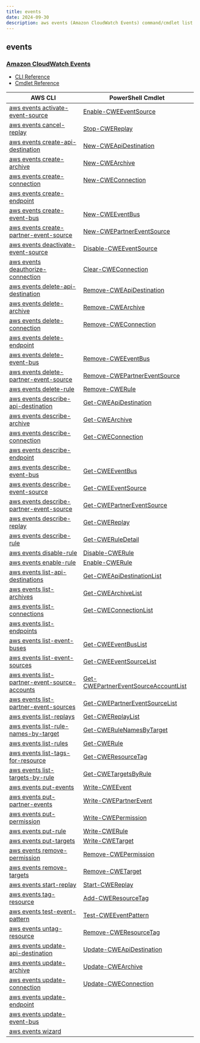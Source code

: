 ```yaml
---
title: events
date: 2024-09-30
description: aws events (Amazon CloudWatch Events) command/cmdlet list.
---
```


## events

### [Amazon CloudWatch Events](https://aws.amazon.com/cloudwatch/)

* [CLI Reference](https://awscli.amazonaws.com/v2/documentation/api/latest/reference/events/index.html)
* [Cmdlet Reference](https://docs.aws.amazon.com/powershell/latest/reference/items/Amazon_CloudWatch_Events_cmdlets.html)

|AWS CLI|PowerShell Cmdlet|
|----|----|
|[aws events activate-event-source](https://awscli.amazonaws.com/v2/documentation/api/latest/reference/events/activate-event-source.html)|[Enable-CWEEventSource](https://docs.aws.amazon.com/powershell/latest/reference/items/Enable-CWEEventSource.html)|
|[aws events cancel-replay](https://awscli.amazonaws.com/v2/documentation/api/latest/reference/events/cancel-replay.html)|[Stop-CWEReplay](https://docs.aws.amazon.com/powershell/latest/reference/items/Stop-CWEReplay.html)|
|[aws events create-api-destination](https://awscli.amazonaws.com/v2/documentation/api/latest/reference/events/create-api-destination.html)|[New-CWEApiDestination](https://docs.aws.amazon.com/powershell/latest/reference/items/New-CWEApiDestination.html)|
|[aws events create-archive](https://awscli.amazonaws.com/v2/documentation/api/latest/reference/events/create-archive.html)|[New-CWEArchive](https://docs.aws.amazon.com/powershell/latest/reference/items/New-CWEArchive.html)|
|[aws events create-connection](https://awscli.amazonaws.com/v2/documentation/api/latest/reference/events/create-connection.html)|[New-CWEConnection](https://docs.aws.amazon.com/powershell/latest/reference/items/New-CWEConnection.html)|
|[aws events create-endpoint](https://awscli.amazonaws.com/v2/documentation/api/latest/reference/events/create-endpoint.html)||
|[aws events create-event-bus](https://awscli.amazonaws.com/v2/documentation/api/latest/reference/events/create-event-bus.html)|[New-CWEEventBus](https://docs.aws.amazon.com/powershell/latest/reference/items/New-CWEEventBus.html)|
|[aws events create-partner-event-source](https://awscli.amazonaws.com/v2/documentation/api/latest/reference/events/create-partner-event-source.html)|[New-CWEPartnerEventSource](https://docs.aws.amazon.com/powershell/latest/reference/items/New-CWEPartnerEventSource.html)|
|[aws events deactivate-event-source](https://awscli.amazonaws.com/v2/documentation/api/latest/reference/events/deactivate-event-source.html)|[Disable-CWEEventSource](https://docs.aws.amazon.com/powershell/latest/reference/items/Disable-CWEEventSource.html)|
|[aws events deauthorize-connection](https://awscli.amazonaws.com/v2/documentation/api/latest/reference/events/deauthorize-connection.html)|[Clear-CWEConnection](https://docs.aws.amazon.com/powershell/latest/reference/items/Clear-CWEConnection.html)|
|[aws events delete-api-destination](https://awscli.amazonaws.com/v2/documentation/api/latest/reference/events/delete-api-destination.html)|[Remove-CWEApiDestination](https://docs.aws.amazon.com/powershell/latest/reference/items/Remove-CWEApiDestination.html)|
|[aws events delete-archive](https://awscli.amazonaws.com/v2/documentation/api/latest/reference/events/delete-archive.html)|[Remove-CWEArchive](https://docs.aws.amazon.com/powershell/latest/reference/items/Remove-CWEArchive.html)|
|[aws events delete-connection](https://awscli.amazonaws.com/v2/documentation/api/latest/reference/events/delete-connection.html)|[Remove-CWEConnection](https://docs.aws.amazon.com/powershell/latest/reference/items/Remove-CWEConnection.html)|
|[aws events delete-endpoint](https://awscli.amazonaws.com/v2/documentation/api/latest/reference/events/delete-endpoint.html)||
|[aws events delete-event-bus](https://awscli.amazonaws.com/v2/documentation/api/latest/reference/events/delete-event-bus.html)|[Remove-CWEEventBus](https://docs.aws.amazon.com/powershell/latest/reference/items/Remove-CWEEventBus.html)|
|[aws events delete-partner-event-source](https://awscli.amazonaws.com/v2/documentation/api/latest/reference/events/delete-partner-event-source.html)|[Remove-CWEPartnerEventSource](https://docs.aws.amazon.com/powershell/latest/reference/items/Remove-CWEPartnerEventSource.html)|
|[aws events delete-rule](https://awscli.amazonaws.com/v2/documentation/api/latest/reference/events/delete-rule.html)|[Remove-CWERule](https://docs.aws.amazon.com/powershell/latest/reference/items/Remove-CWERule.html)|
|[aws events describe-api-destination](https://awscli.amazonaws.com/v2/documentation/api/latest/reference/events/describe-api-destination.html)|[Get-CWEApiDestination](https://docs.aws.amazon.com/powershell/latest/reference/items/Get-CWEApiDestination.html)|
|[aws events describe-archive](https://awscli.amazonaws.com/v2/documentation/api/latest/reference/events/describe-archive.html)|[Get-CWEArchive](https://docs.aws.amazon.com/powershell/latest/reference/items/Get-CWEArchive.html)|
|[aws events describe-connection](https://awscli.amazonaws.com/v2/documentation/api/latest/reference/events/describe-connection.html)|[Get-CWEConnection](https://docs.aws.amazon.com/powershell/latest/reference/items/Get-CWEConnection.html)|
|[aws events describe-endpoint](https://awscli.amazonaws.com/v2/documentation/api/latest/reference/events/describe-endpoint.html)||
|[aws events describe-event-bus](https://awscli.amazonaws.com/v2/documentation/api/latest/reference/events/describe-event-bus.html)|[Get-CWEEventBus](https://docs.aws.amazon.com/powershell/latest/reference/items/Get-CWEEventBus.html)|
|[aws events describe-event-source](https://awscli.amazonaws.com/v2/documentation/api/latest/reference/events/describe-event-source.html)|[Get-CWEEventSource](https://docs.aws.amazon.com/powershell/latest/reference/items/Get-CWEEventSource.html)|
|[aws events describe-partner-event-source](https://awscli.amazonaws.com/v2/documentation/api/latest/reference/events/describe-partner-event-source.html)|[Get-CWEPartnerEventSource](https://docs.aws.amazon.com/powershell/latest/reference/items/Get-CWEPartnerEventSource.html)|
|[aws events describe-replay](https://awscli.amazonaws.com/v2/documentation/api/latest/reference/events/describe-replay.html)|[Get-CWEReplay](https://docs.aws.amazon.com/powershell/latest/reference/items/Get-CWEReplay.html)|
|[aws events describe-rule](https://awscli.amazonaws.com/v2/documentation/api/latest/reference/events/describe-rule.html)|[Get-CWERuleDetail](https://docs.aws.amazon.com/powershell/latest/reference/items/Get-CWERuleDetail.html)|
|[aws events disable-rule](https://awscli.amazonaws.com/v2/documentation/api/latest/reference/events/disable-rule.html)|[Disable-CWERule](https://docs.aws.amazon.com/powershell/latest/reference/items/Disable-CWERule.html)|
|[aws events enable-rule](https://awscli.amazonaws.com/v2/documentation/api/latest/reference/events/enable-rule.html)|[Enable-CWERule](https://docs.aws.amazon.com/powershell/latest/reference/items/Enable-CWERule.html)|
|[aws events list-api-destinations](https://awscli.amazonaws.com/v2/documentation/api/latest/reference/events/list-api-destinations.html)|[Get-CWEApiDestinationList](https://docs.aws.amazon.com/powershell/latest/reference/items/Get-CWEApiDestinationList.html)|
|[aws events list-archives](https://awscli.amazonaws.com/v2/documentation/api/latest/reference/events/list-archives.html)|[Get-CWEArchiveList](https://docs.aws.amazon.com/powershell/latest/reference/items/Get-CWEArchiveList.html)|
|[aws events list-connections](https://awscli.amazonaws.com/v2/documentation/api/latest/reference/events/list-connections.html)|[Get-CWEConnectionList](https://docs.aws.amazon.com/powershell/latest/reference/items/Get-CWEConnectionList.html)|
|[aws events list-endpoints](https://awscli.amazonaws.com/v2/documentation/api/latest/reference/events/list-endpoints.html)||
|[aws events list-event-buses](https://awscli.amazonaws.com/v2/documentation/api/latest/reference/events/list-event-buses.html)|[Get-CWEEventBusList](https://docs.aws.amazon.com/powershell/latest/reference/items/Get-CWEEventBusList.html)|
|[aws events list-event-sources](https://awscli.amazonaws.com/v2/documentation/api/latest/reference/events/list-event-sources.html)|[Get-CWEEventSourceList](https://docs.aws.amazon.com/powershell/latest/reference/items/Get-CWEEventSourceList.html)|
|[aws events list-partner-event-source-accounts](https://awscli.amazonaws.com/v2/documentation/api/latest/reference/events/list-partner-event-source-accounts.html)|[Get-CWEPartnerEventSourceAccountList](https://docs.aws.amazon.com/powershell/latest/reference/items/Get-CWEPartnerEventSourceAccountList.html)|
|[aws events list-partner-event-sources](https://awscli.amazonaws.com/v2/documentation/api/latest/reference/events/list-partner-event-sources.html)|[Get-CWEPartnerEventSourceList](https://docs.aws.amazon.com/powershell/latest/reference/items/Get-CWEPartnerEventSourceList.html)|
|[aws events list-replays](https://awscli.amazonaws.com/v2/documentation/api/latest/reference/events/list-replays.html)|[Get-CWEReplayList](https://docs.aws.amazon.com/powershell/latest/reference/items/Get-CWEReplayList.html)|
|[aws events list-rule-names-by-target](https://awscli.amazonaws.com/v2/documentation/api/latest/reference/events/list-rule-names-by-target.html)|[Get-CWERuleNamesByTarget](https://docs.aws.amazon.com/powershell/latest/reference/items/Get-CWERuleNamesByTarget.html)|
|[aws events list-rules](https://awscli.amazonaws.com/v2/documentation/api/latest/reference/events/list-rules.html)|[Get-CWERule](https://docs.aws.amazon.com/powershell/latest/reference/items/Get-CWERule.html)|
|[aws events list-tags-for-resource](https://awscli.amazonaws.com/v2/documentation/api/latest/reference/events/list-tags-for-resource.html)|[Get-CWEResourceTag](https://docs.aws.amazon.com/powershell/latest/reference/items/Get-CWEResourceTag.html)|
|[aws events list-targets-by-rule](https://awscli.amazonaws.com/v2/documentation/api/latest/reference/events/list-targets-by-rule.html)|[Get-CWETargetsByRule](https://docs.aws.amazon.com/powershell/latest/reference/items/Get-CWETargetsByRule.html)|
|[aws events put-events](https://awscli.amazonaws.com/v2/documentation/api/latest/reference/events/put-events.html)|[Write-CWEEvent](https://docs.aws.amazon.com/powershell/latest/reference/items/Write-CWEEvent.html)|
|[aws events put-partner-events](https://awscli.amazonaws.com/v2/documentation/api/latest/reference/events/put-partner-events.html)|[Write-CWEPartnerEvent](https://docs.aws.amazon.com/powershell/latest/reference/items/Write-CWEPartnerEvent.html)|
|[aws events put-permission](https://awscli.amazonaws.com/v2/documentation/api/latest/reference/events/put-permission.html)|[Write-CWEPermission](https://docs.aws.amazon.com/powershell/latest/reference/items/Write-CWEPermission.html)|
|[aws events put-rule](https://awscli.amazonaws.com/v2/documentation/api/latest/reference/events/put-rule.html)|[Write-CWERule](https://docs.aws.amazon.com/powershell/latest/reference/items/Write-CWERule.html)|
|[aws events put-targets](https://awscli.amazonaws.com/v2/documentation/api/latest/reference/events/put-targets.html)|[Write-CWETarget](https://docs.aws.amazon.com/powershell/latest/reference/items/Write-CWETarget.html)|
|[aws events remove-permission](https://awscli.amazonaws.com/v2/documentation/api/latest/reference/events/remove-permission.html)|[Remove-CWEPermission](https://docs.aws.amazon.com/powershell/latest/reference/items/Remove-CWEPermission.html)|
|[aws events remove-targets](https://awscli.amazonaws.com/v2/documentation/api/latest/reference/events/remove-targets.html)|[Remove-CWETarget](https://docs.aws.amazon.com/powershell/latest/reference/items/Remove-CWETarget.html)|
|[aws events start-replay](https://awscli.amazonaws.com/v2/documentation/api/latest/reference/events/start-replay.html)|[Start-CWEReplay](https://docs.aws.amazon.com/powershell/latest/reference/items/Start-CWEReplay.html)|
|[aws events tag-resource](https://awscli.amazonaws.com/v2/documentation/api/latest/reference/events/tag-resource.html)|[Add-CWEResourceTag](https://docs.aws.amazon.com/powershell/latest/reference/items/Add-CWEResourceTag.html)|
|[aws events test-event-pattern](https://awscli.amazonaws.com/v2/documentation/api/latest/reference/events/test-event-pattern.html)|[Test-CWEEventPattern](https://docs.aws.amazon.com/powershell/latest/reference/items/Test-CWEEventPattern.html)|
|[aws events untag-resource](https://awscli.amazonaws.com/v2/documentation/api/latest/reference/events/untag-resource.html)|[Remove-CWEResourceTag](https://docs.aws.amazon.com/powershell/latest/reference/items/Remove-CWEResourceTag.html)|
|[aws events update-api-destination](https://awscli.amazonaws.com/v2/documentation/api/latest/reference/events/update-api-destination.html)|[Update-CWEApiDestination](https://docs.aws.amazon.com/powershell/latest/reference/items/Update-CWEApiDestination.html)|
|[aws events update-archive](https://awscli.amazonaws.com/v2/documentation/api/latest/reference/events/update-archive.html)|[Update-CWEArchive](https://docs.aws.amazon.com/powershell/latest/reference/items/Update-CWEArchive.html)|
|[aws events update-connection](https://awscli.amazonaws.com/v2/documentation/api/latest/reference/events/update-connection.html)|[Update-CWEConnection](https://docs.aws.amazon.com/powershell/latest/reference/items/Update-CWEConnection.html)|
|[aws events update-endpoint](https://awscli.amazonaws.com/v2/documentation/api/latest/reference/events/update-endpoint.html)||
|[aws events update-event-bus](https://awscli.amazonaws.com/v2/documentation/api/latest/reference/events/update-event-bus.html)||
|[aws events wizard](https://awscli.amazonaws.com/v2/documentation/api/latest/reference/events/wizard.html)||

